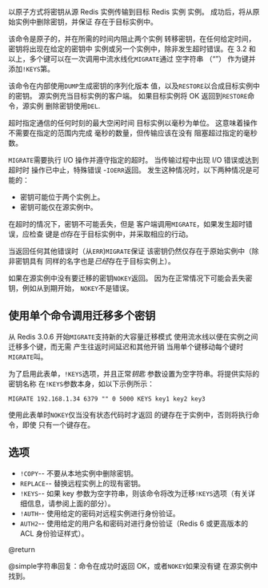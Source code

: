 以原子方式将密钥从源 Redis 实例传输到目标 Redis 实例
实例。
成功后，将从原始实例中删除密钥，并保证
存在于目标实例中。

该命令是原子的，并在所需的时间内阻止两个实例
转移密钥，在任何给定时间，密钥将出现在给定的密钥中
实例或另一个实例中，除非发生超时错误。在 3.2 和
以上，多个键可以在一次调用中流水线化`MIGRATE`通过
空字符串 （“”） 作为键并添加`!KEYS`第。

该命令在内部使用`DUMP`生成密钥的序列化版本
值，以及`RESTORE`以合成目标实例中的密钥。
源实例充当目标实例的客户端。
如果目标实例将 OK 返回到`RESTORE`命令，源实例
删除密钥使用`DEL`.

超时指定通信的任何时刻的最大空闲时间
目标实例以毫秒为单位。
这意味着操作不需要在指定的范围内完成
毫秒的数量，但传输应该在没有
阻塞超过指定的毫秒数。

`MIGRATE`需要执行 I/O 操作并遵守指定的超时。
当传输过程中出现 I/O 错误或达到超时时
操作已中止，特殊错误 -`IOERR`返回。
发生这种情况时，以下两种情况是可能的：

*   密钥可能位于两个实例上。
*   密钥可能仅在源实例中。

在超时的情况下，密钥不可能丢失，但是
客户端调用`MIGRATE`，如果发生超时错误，应检查
键是*也*存在于目标实例中，并采取相应的行动。

当返回任何其他错误时（从`ERR`)`MIGRATE`保证
该密钥仍然仅存在于原始实例中（除非密钥具有
同样的名字也是*已经*存在于目标实例上）。

如果在源实例中没有要迁移的密钥`NOKEY`返回。
因为在正常情况下可能会丢失密钥，例如从到期开始，
`NOKEY`不是错误。

## 使用单个命令调用迁移多个密钥

从 Redis 3.0.6 开始`MIGRATE`支持新的大容量迁移模式
使用流水线以便在实例之间迁移多个键，而无需
产生往返时间延迟和其他开销
当用单个键移动每个键时`MIGRATE`叫。

为了启用此表单，`!KEYS`选项，并且正常*钥匙*
参数设置为空字符串。将提供实际的密钥名称
在`!KEYS`参数本身，如以下示例所示：

    MIGRATE 192.168.1.34 6379 "" 0 5000 KEYS key1 key2 key3

使用此表单时`NOKEY`仅当没有状态代码时才返回
的键存在于实例中，否则将执行命令，即使
只有一个键存在。

## 选项

*   `!COPY`-- 不要从本地实例中删除密钥。
*   `REPLACE`-- 替换远程实例上的现有密钥。
*   `!KEYS`-- 如果 key 参数为空字符串，则该命令将改为迁移`!KEYS`选项（有关详细信息，请参阅上面的部分）。
*   `!AUTH`-- 使用给定的密码对远程实例进行身份验证。
*   `AUTH2`-- 使用给定的用户名和密码对进行身份验证（Redis 6 或更高版本的 ACL 身份验证样式）。

@return

@simple字符串回复：命令在成功时返回 OK，或者`NOKEY`如果没有键
在源实例中找到。
